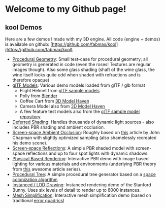 # Welcome to my Github page!

## kool Demos

Here are a few demos I made with my 3D engine. All code (engine + demos) is available on github: [https://github.com/fabmax/kool](https://github.com/fabmax/kool)

- [Procedural Geometry](https://fabmax.github.io/kool/kool-js/?demo=proceduralDemo): Small test-case for
  procedural geometry; all geometry is generated in code (even the roses! Textures are regular images though). Also some glass
  shading (shaft of the wine glass, the wine itself looks quite odd when shaded with refractions and is therefore opaque)
- [glTF Models](https://fabmax.github.io/kool/kool-js/?demo=gltfDemo): Various demo models loaded from glTF / glb format
  - Flight Helmet from [glTF sample models](https://github.com/KhronosGroup/glTF-Sample-Models/tree/master/2.0/FlightHelmet)
  - Polly from [Blender](https://github.com/KhronosGroup/glTF-Blender-Exporter/tree/master/polly)
  - Coffee Cart from [3D Model Haven]((https://3dmodelhaven.com/model/?c=appliances&m=CoffeeCart_01))
  - Camera Model also from [3D Model Haven](https://3dmodelhaven.com/model/?c=appliances&m=CoffeeCart_01)
  - A few feature test models also from the [glTF sample model repository](https://github.com/KhronosGroup/glTF-Sample-Models/tree/master/2.0)
- [Deferred Shading](https://fabmax.github.io/kool/kool-js/?demo=deferredDemo): Handles thousands of dynamic
  light sources - also includes PBR shading and ambient occlusion.
- [Screen-space Ambient Occlusion](https://fabmax.github.io/kool/kool-js/?demo=aoDemo): Roughly based on
  [this](http://john-chapman-graphics.blogspot.com/2013/01/ssao-tutorial.html) article by John
  Chapman with slightly optimized sampling (also shamelessly recreated his demo scene).
- [Screen-space Reflections](https://fabmax.github.io/kool/kool-js/?demo=ssrDemo): A simple PBR shaded
  model with screen-space reflections and up to four spot lights with dynamic shadows.
- [Physical Based Rendering](https://fabmax.github.io/kool/kool-js/?demo=pbrDemo): Interactive PBR demo 
  with image based lighting for various materials and environments (underlying PBR theory from
  [this](https://learnopengl.com/PBR/Theory) awesome article series).
- [Procedural Tree](https://fabmax.github.io/kool/kool-js/?demo=treeDemo): A simple procedural tree generator
  based on a [space colonization algorithm](http://algorithmicbotany.org/papers/colonization.egwnp2007.large.pdf)
- [Instanced / LOD Drawing](https://fabmax.github.io/kool/kool-js/?demo=instanceDemo): Instanced rendering
  demo of the Stanford Bunny. Uses six levels of detail to render up to 8000 instances.
- [Mesh Simplification](https://fabmax.github.io/kool/kool-js/?demo=simplificationDemo): Interactive mesh
  simplification demo (based on traditional [error quadrics](https://www.cs.cmu.edu/~./garland/Papers/quadrics.pdf))
